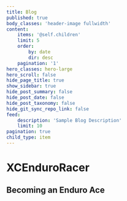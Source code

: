 ```yaml
---
title: Blog
published: true
body_classes: 'header-image fullwidth'
content:
    items: '@self.children'
    limit: 5
    order:
        by: date
        dir: desc
    pagination: '1'
hero_classes: hero-large
hero_scroll: false
hide_page_title: true
show_sidebar: true
hide_post_summary: false
hide_post_date: false
hide_post_taxonomy: false
hide_git_sync_repo_link: false
feed:
    description: 'Sample Blog Description'
    limit: 10
pagination: true
child_type: item
---
```


# XCEnduroRacer
## Becoming an Enduro Ace

